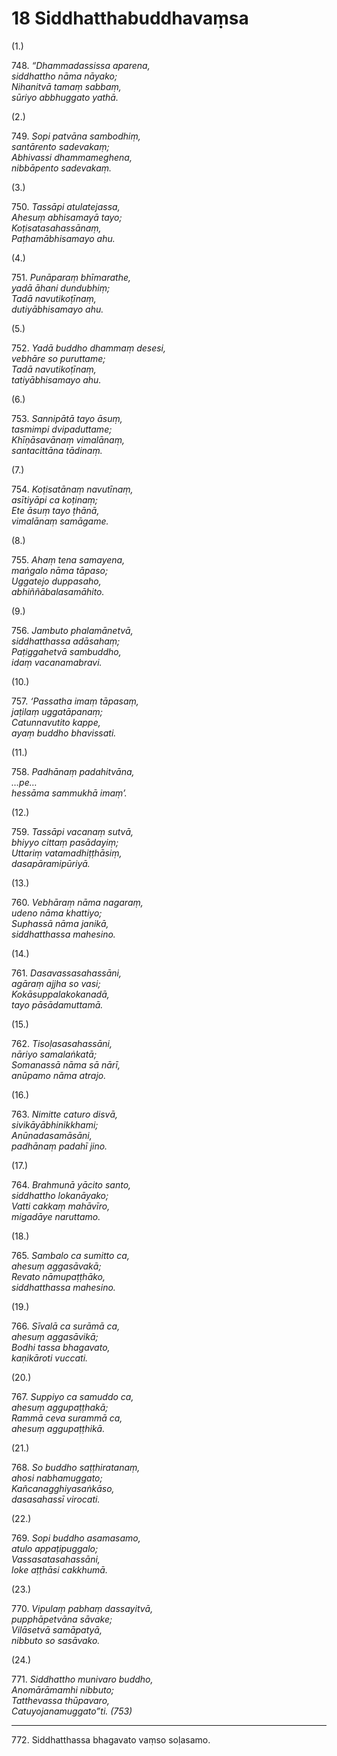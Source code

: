 # 18 Siddhatthabuddhavaṃsa

(1.)

748\. _“Dhammadassissa aparena,_  
_siddhattho nāma nāyako;_  
_Nihanitvā tamaṃ sabbaṃ,_  
_sūriyo abbhuggato yathā._  

(2.)

749\. _Sopi patvāna sambodhiṃ,_  
_santārento sadevakaṃ;_  
_Abhivassi dhammameghena,_  
_nibbāpento sadevakaṃ._  

(3.)

750\. _Tassāpi atulatejassa,_  
_Ahesuṃ abhisamayā tayo;_  
_Koṭisatasahassānaṃ,_  
_Paṭhamābhisamayo ahu._  

(4.)

751\. _Punāparaṃ bhīmarathe,_  
_yadā āhani dundubhiṃ;_  
_Tadā navutikoṭīnaṃ,_  
_dutiyābhisamayo ahu._  

(5.)

752\. _Yadā buddho dhammaṃ desesi,_  
_vebhāre so puruttame;_  
_Tadā navutikoṭīnaṃ,_  
_tatiyābhisamayo ahu._  

(6.)

753\. _Sannipātā tayo āsuṃ,_  
_tasmimpi dvipaduttame;_  
_Khīṇāsavānaṃ vimalānaṃ,_  
_santacittāna tādinaṃ._  

(7.)

754\. _Koṭisatānaṃ navutīnaṃ,_  
_asītiyāpi ca koṭinaṃ;_  
_Ete āsuṃ tayo ṭhānā,_  
_vimalānaṃ samāgame._  

(8.)

755\. _Ahaṃ tena samayena,_  
_maṅgalo nāma tāpaso;_  
_Uggatejo duppasaho,_  
_abhiññābalasamāhito._  

(9.)

756\. _Jambuto phalamānetvā,_  
_siddhatthassa adāsahaṃ;_  
_Paṭiggahetvā sambuddho,_  
_idaṃ vacanamabravi._  

(10.)

757\. _‘Passatha imaṃ tāpasaṃ,_  
_jaṭilaṃ uggatāpanaṃ;_  
_Catunnavutito kappe,_  
_ayaṃ buddho bhavissati._  

(11.)

758\. _Padhānaṃ padahitvāna,_  
_…pe…_  
_hessāma sammukhā imaṃ’._  

(12.)

759\. _Tassāpi vacanaṃ sutvā,_  
_bhiyyo cittaṃ pasādayiṃ;_  
_Uttariṃ vatamadhiṭṭhāsiṃ,_  
_dasapāramipūriyā._  

(13.)

760\. _Vebhāraṃ nāma nagaraṃ,_  
_udeno nāma khattiyo;_  
_Suphassā nāma janikā,_  
_siddhatthassa mahesino._  

(14.)

761\. _Dasavassasahassāni,_  
_agāraṃ ajjha so vasi;_  
_Kokāsuppalakokanadā,_  
_tayo pāsādamuttamā._  

(15.)

762\. _Tisoḷasasahassāni,_  
_nāriyo samalaṅkatā;_  
_Somanassā nāma sā nārī,_  
_anūpamo nāma atrajo._  

(16.)

763\. _Nimitte caturo disvā,_  
_sivikāyābhinikkhami;_  
_Anūnadasamāsāni,_  
_padhānaṃ padahī jino._  

(17.)

764\. _Brahmunā yācito santo,_  
_siddhattho lokanāyako;_  
_Vatti cakkaṃ mahāvīro,_  
_migadāye naruttamo._  

(18.)

765\. _Sambalo ca sumitto ca,_  
_ahesuṃ aggasāvakā;_  
_Revato nāmupaṭṭhāko,_  
_siddhatthassa mahesino._  

(19.)

766\. _Sīvalā ca surāmā ca,_  
_ahesuṃ aggasāvikā;_  
_Bodhi tassa bhagavato,_  
_kaṇikāroti vuccati._  

(20.)

767\. _Suppiyo ca samuddo ca,_  
_ahesuṃ aggupaṭṭhakā;_  
_Rammā ceva surammā ca,_  
_ahesuṃ aggupaṭṭhikā._  

(21.)

768\. _So buddho saṭṭhiratanaṃ,_  
_ahosi nabhamuggato;_  
_Kañcanagghiyasaṅkāso,_  
_dasasahassī virocati._  

(22.)

769\. _Sopi buddho asamasamo,_  
_atulo appaṭipuggalo;_  
_Vassasatasahassāni,_  
_loke aṭṭhāsi cakkhumā._  

(23.)

770\. _Vipulaṃ pabhaṃ dassayitvā,_  
_pupphāpetvāna sāvake;_  
_Vilāsetvā samāpatyā,_  
_nibbuto so sasāvako._  

(24.)

771\. _Siddhattho munivaro buddho,_  
_Anomārāmamhi nibbuto;_  
_Tatthevassa thūpavaro,_  
_Catuyojanamuggato”ti. (753)_  

---

772\. Siddhatthassa bhagavato vaṃso soḷasamo.
